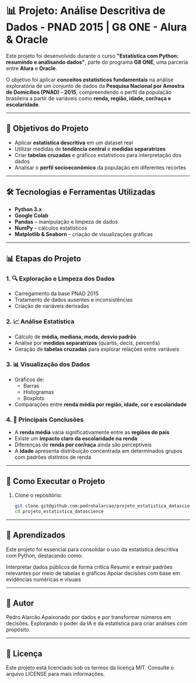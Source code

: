 # 📊 Projeto: Análise Descritiva de Dados - PNAD 2015 | G8 ONE - Alura & Oracle

Este projeto foi desenvolvido durante o curso **"Estatística com Python: resumindo e analisando dados"**, parte do programa **G8 ONE**, uma parceria entre **Alura** e **Oracle**.

O objetivo foi aplicar **conceitos estatísticos fundamentais** na análise exploratória de um conjunto de dados da **Pesquisa Nacional por Amostra de Domicílios (PNAD) - 2015**, compreendendo o perfil da população brasileira a partir de variáveis como **renda, região, idade, cor/raça e escolaridade**.

---

## 🎯 Objetivos do Projeto

- Aplicar **estatística descritiva** em um dataset real
- Utilizar medidas de **tendência central** e **medidas separatrizes**
- Criar **tabelas cruzadas** e gráficos estatísticos para interpretação dos dados
- Analisar o **perfil socioeconômico** da população em diferentes recortes

---

## 🛠️ Tecnologias e Ferramentas Utilizadas

- **Python 3.x**
- **Google Colab**
- **Pandas** – manipulação e limpeza de dados
- **NumPy** – cálculos estatísticos
- **Matplotlib & Seaborn** – criação de visualizações gráficas

---

## 📊 Etapas do Projeto

### 1. 🔍 Exploração e Limpeza dos Dados
- Carregamento da base PNAD 2015
- Tratamento de dados ausentes e inconsistências
- Criação de variáveis derivadas

### 2. 📈 Análise Estatística
- Cálculo de **média, mediana, moda, desvio padrão**
- Análise por **medidas separatrizes** (quartis, decis, percentis)
- Geração de **tabelas cruzadas** para explorar relações entre variáveis

### 3. 📊 Visualização dos Dados
- Gráficos de:
  - Barras
  - Histogramas
  - Boxplots
- Comparações entre **renda média por região, idade, cor e escolaridade**

### 4. 🧠 Principais Conclusões
- A **renda média** varia significativamente entre as **regiões do país**
- Existe um **impacto claro da escolaridade na renda**
- Diferenças de **renda por cor/raça** ainda são perceptíveis
- A **idade** apresenta distribuição concentrada em determinados grupos com padrões distintos de renda


---

## 🚀 Como Executar o Projeto

1. Clone o repositório:
   ```bash
   git clone git@github.com:pedrohalarcao/projeto_estatistica_datascience.git
   cd projeto_estatistica_datascience

   
---

## 📌 Aprendizados

Este projeto foi essencial para consolidar o uso da estatística descritiva com Python, destacando como:

Interpretar dados públicos de forma crítica
Resumir e extrair padrões relevantes por meio de tabelas e gráficos
Apoiar decisões com base em evidências numéricas e visuais


---

## 👤 Autor

Pedro Alarcão
Apaixonado por dados e por transformar números em decisões. Explorando o poder da IA e da estatística para criar análises com propósito.


---

## 📝 Licença

Este projeto está licenciado sob os termos da licença MIT. Consulte o arquivo LICENSE para mais informações.



